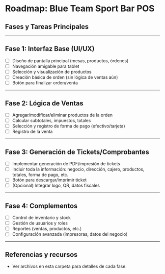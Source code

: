 # Roadmap: Blue Team Sport Bar POS

## Fases y Tareas Principales

---

## Fase 1: Interfaz Base (UI/UX)

- [ ] Diseño de pantalla principal (mesas, productos, órdenes)
- [ ] Navegación amigable para tablet
- [ ] Selección y visualización de productos
- [ ] Creación básica de orden (sin lógica de ventas aún)
- [ ] Botón para finalizar orden/venta

---

## Fase 2: Lógica de Ventas

- [ ] Agregar/modificar/eliminar productos de la orden
- [ ] Calcular subtotales, impuestos, totales
- [ ] Selección y registro de forma de pago (efectivo/tarjeta)
- [ ] Registro de la venta

---

## Fase 3: Generación de Tickets/Comprobantes

- [ ] Implementar generación de PDF/impresión de tickets
- [ ] Incluir toda la información: negocio, dirección, cajero, productos,
      totales, forma de pago, etc.
- [ ] Botón para descargar/imprimir ticket
- [ ] (Opcional) Integrar logo, QR, datos fiscales

---

## Fase 4: Complementos

- [ ] Control de inventario y stock
- [ ] Gestión de usuarios y roles
- [ ] Reportes (ventas, productos, etc.)
- [ ] Configuración avanzada (impresoras, datos del negocio)

---

## Referencias y recursos

- Ver archivos en esta carpeta para detalles de cada fase.
